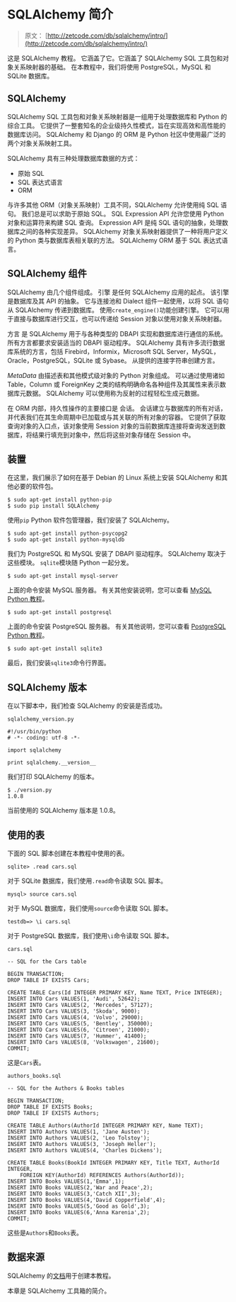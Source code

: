 # SQLAlchemy 简介

> 原文： [http://zetcode.com/db/sqlalchemy/intro/](http://zetcode.com/db/sqlalchemy/intro/)

这是 SQLAlchemy 教程。 它涵盖了它。它涵盖了 SQLAlchemy SQL 工具包和对象关系映射器的基础。 在本教程中，我们将使用 PostgreSQL，MySQL 和 SQLite 数据库。

## SQLAlchemy

SQLAlchemy SQL 工具包和对象关系映射器是一组用于处理数据库和 Python 的综合工具。 它提供了一整套知名的企业级持久性模式，旨在实现高效和高性能的数据库访问。 SQLAlchemy 和 Django 的 ORM 是 Python 社区中使用最广泛的两个对象关系映射工具。

SQLAlchemy 具有三种处理数据库数据的方式：

*   原始 SQL
*   SQL 表达式语言
*   ORM

与许多其他 ORM（对象关系映射）工具不同，SQLAlchemy 允许使用纯 SQL 语句。 我们总是可以求助于原始 SQL。 SQL Expression API 允许您使用 Python 对象和运算符来构建 SQL 查询。 Expression API 是纯 SQL 语句的抽象，处理数据库之间的各种实现差异。 SQLAlchemy 对象关系映射器提供了一种将用户定义的 Python 类与数据库表相关联的方法。 SQLAlchemy ORM 基于 SQL 表达式语言。

## SQLAlchemy 组件

SQLAlchemy 由几个组件组成。 引擎 是任何 SQLAlchemy 应用的起点。 该引擎是数据库及其 API 的抽象。 它与连接池和 Dialect 组件一起使用，以将 SQL 语句从 SQLAlchemy 传递到数据库。 使用`create_engine()`功能创建引擎。 它可以用于直接与数据库进行交互，也可以传递给 Session 对象以使用对象关系映射器。

方言 是 SQLAlchemy 用于与各种类型的 DBAPI 实现和数据库进行通信的系统。 所有方言都要求安装适当的 DBAPI 驱动程序。 SQLAlchemy 具有许多流行数据库系统的方言，包括 Firebird，Informix，Microsoft SQL Server，MySQL，Oracle，PostgreSQL，SQLite 或 Sybase。 从提供的连接字符串创建方言。

_MetaData_ 由描述表和其他模式级对象的 Python 对象组成。 可以通过使用诸如 Table，Column 或 ForeignKey 之类的结构明确命名各种组件及其属性来表示数据库元数据。 SQLAlchemy 可以使用称为反射的过程轻松生成元数据。

在 ORM 内部，持久性操作的主要接口是 会话。 会话建立与数据库的所有对话，并代表我们在其生命周期中已加载或与其关联的所有对象的容器。 它提供了获取查询对象的入口点，该对象使用 Session 对象的当前数据库连接将查询发送到数据库，将结果行填充到对象中，然后将这些对象存储在 Session 中。

## 装置

在这里，我们展示了如何在基于 Debian 的 Linux 系统上安装 SQLAlchemy 和其他必要的软件包。

```
$ sudo apt-get install python-pip
$ sudo pip install SQLAlchemy

```

使用`pip` Python 软件包管理器，我们安装了 SQLAlchemy。

```
$ sudo apt-get install python-psycopg2
$ sudo apt-get install python-mysqldb

```

我们为 PostgreSQL 和 MySQL 安装了 DBAPI 驱动程序。 SQLAlchemy 取决于这些模块。 `sqlite`模块随 Python 一起分发。

```
$ sudo apt-get install mysql-server

```

上面的命令安装 MySQL 服务器。 有关其他安装说明，您可以查看 [MySQL Python 教程](/db/mysqlpython/)。

```
$ sudo apt-get install postgresql

```

上面的命令安装 PostgreSQL 服务器。 有关其他说明，您可以查看 [PostgreSQL Python 教程](/db/postgresqlpythontutorial/)。

```
$ sudo apt-get install sqlite3

```

最后，我们安装`sqlite3`命令行界面。

## SQLAlchemy 版本

在以下脚本中，我们检查 SQLAlchemy 的安装是否成功。

`sqlalchemy_version.py`

```
#!/usr/bin/python
# -*- coding: utf-8 -*-

import sqlalchemy

print sqlalchemy.__version__

```

我们打印 SQLAlchemy 的版本。

```
$ ./version.py 
1.0.8

```

当前使用的 SQLAlchemy 版本是 1.0.8。

## 使用的表

下面的 SQL 脚本创建在本教程中使用的表。

```
sqlite> .read cars.sql

```

对于 SQLite 数据库，我们使用`.read`命令读取 SQL 脚本。

```
mysql> source cars.sql

```

对于 MySQL 数据库，我们使用`source`命令读取 SQL 脚本。

```
testdb=> \i cars.sql

```

对于 PostgreSQL 数据库，我们使用`\i`命令读取 SQL 脚本。

`cars.sql`

```
-- SQL for the Cars table

BEGIN TRANSACTION;
DROP TABLE IF EXISTS Cars;

CREATE TABLE Cars(Id INTEGER PRIMARY KEY, Name TEXT, Price INTEGER);
INSERT INTO Cars VALUES(1, 'Audi', 52642);
INSERT INTO Cars VALUES(2, 'Mercedes', 57127);
INSERT INTO Cars VALUES(3, 'Skoda', 9000);
INSERT INTO Cars VALUES(4, 'Volvo', 29000);
INSERT INTO Cars VALUES(5, 'Bentley', 350000);
INSERT INTO Cars VALUES(6, 'Citroen', 21000);
INSERT INTO Cars VALUES(7, 'Hummer', 41400);
INSERT INTO Cars VALUES(8, 'Volkswagen', 21600);
COMMIT;

```

这是`Cars`表。

`authors_books.sql`

```
-- SQL for the Authors & Books tables

BEGIN TRANSACTION;
DROP TABLE IF EXISTS Books;
DROP TABLE IF EXISTS Authors;

CREATE TABLE Authors(AuthorId INTEGER PRIMARY KEY, Name TEXT);
INSERT INTO Authors VALUES(1, 'Jane Austen');
INSERT INTO Authors VALUES(2, 'Leo Tolstoy');
INSERT INTO Authors VALUES(3, 'Joseph Heller');
INSERT INTO Authors VALUES(4, 'Charles Dickens');

CREATE TABLE Books(BookId INTEGER PRIMARY KEY, Title TEXT, AuthorId INTEGER, 
    FOREIGN KEY(AuthorId) REFERENCES Authors(AuthorId));
INSERT INTO Books VALUES(1,'Emma',1);
INSERT INTO Books VALUES(2,'War and Peace',2);
INSERT INTO Books VALUES(3,'Catch XII',3);
INSERT INTO Books VALUES(4,'David Copperfield',4);
INSERT INTO Books VALUES(5,'Good as Gold',3);
INSERT INTO Books VALUES(6,'Anna Karenia',2);
COMMIT;

```

这些是`Authors`和`Books`表。

## 数据来源

SQLAlchemy 的[文档](http://docs.sqlalchemy.org/en/rel_1_0/index.html)用于创建本教程。

本章是 SQLAlchemy 工具箱的简介。